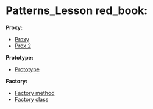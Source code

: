# Patterns_Lesson red_book:
**Proxy:**
- [Proxy](https://github.com/AbdulatipA/Patterns_lesson/tree/master/src/main/java/org/example/patterns_lesson/patterns/proxy)
- [Prox 2](https://github.com/AbdulatipA/Patterns_lesson/tree/master/src/main/java/org/example/patterns_lesson/patterns/proxy2)

**Prototype:**
- [Prototype]()

**Factory:**
- [Factory method]()
- [Factory class]()

